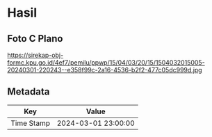# Hasil

## Foto C Plano

https://sirekap-obj-formc.kpu.go.id/4ef7/pemilu/ppwp/15/04/03/20/15/1504032015005-20240301-220243--e358f99c-2a16-4536-b2f2-477c05dc999d.jpg


## Metadata

| Key        | Value               |
| ---------- | ------------------- |
| Time Stamp | 2024-03-01 23:00:00 |



